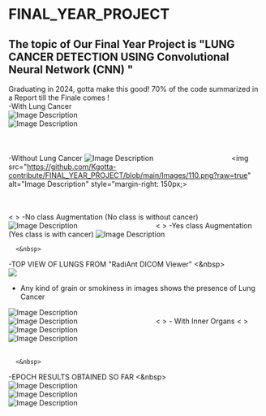 # FINAL_YEAR_PROJECT
## The topic of Our Final Year Project is "LUNG CANCER DETECTION USING Convolutional Neural Network (CNN) "
Graduating in 2024, gotta make this good! 70% of the code summarized in a Report till the Finale comes !
<br>
  -With Lung Cancer<br>
<img src="https://github.com/Kgotta-contribute/FINAL_YEAR_PROJECT/blob/main/Images/cropped_130.png?raw=true" alt="Image Description" style="margin-right: 150px;" >
  <img src="https://github.com/Kgotta-contribute/FINAL_YEAR_PROJECT/blob/main/Images/130.png?raw=true" alt="Image Description" style="margin-right: 150px;"><br><br>
 <br>   
-Without Lung Cancer
<img src="https://github.com/Kgotta-contribute/FINAL_YEAR_PROJECT/blob/main/Images/116.png?raw=true" alt="Image Description" style="margin-right: 150px;" >
  <img src="https://github.com/Kgotta-contribute/FINAL_YEAR_PROJECT/blob/main/Images/110.png?raw=true" alt="Image Description" style="margin-right: 150px;>
<br><br>

<br>
      <&nbsp>
  -No class Augmentation (No class is without cancer)
<img src="https://raw.githubusercontent.com/Kgotta-contribute/FINAL_YEAR_PROJECT/9ed3017973b20d5f0fa6df1fb6e38c7514088035/Images/No_AUG.png" alt="Image Description" style="margin-right: 150px;">
    <&nbsp>
-Yes class Augmentation (Yes class is with cancer)
<img src="https://raw.githubusercontent.com/Kgotta-contribute/FINAL_YEAR_PROJECT/9ed3017973b20d5f0fa6df1fb6e38c7514088035/Images/YES_AUG.jpg" alt="Image Description" style="margin-right: 150px;">
<br>

      <&nbsp>
  -TOP VIEW OF LUNGS FROM "RadiAnt DICOM Viewer"
            <&nbsp>
<img src="https://raw.githubusercontent.com/Kgotta-contribute/FINAL_YEAR_PROJECT/9ed3017973b20d5f0fa6df1fb6e38c7514088035/Images/Screenshot%20(182).png" style="margin-right: 150px;">
  - Any kind of grain or smokiness in images shows the presence of Lung Cancer
  <img src="https://raw.githubusercontent.com/Kgotta-contribute/FINAL_YEAR_PROJECT/9ed3017973b20d5f0fa6df1fb6e38c7514088035/Images/Screenshot%20(183).png" alt="Image Description" style="margin-right: 150px;">
  
<img src="https://raw.githubusercontent.com/Kgotta-contribute/FINAL_YEAR_PROJECT/9ed3017973b20d5f0fa6df1fb6e38c7514088035/Images/Screenshot%20(184).png" alt="Image Description" style="margin-right: 150px;">
    <&nbsp>
  - With Inner Organs
          <&nbsp>
  <img src="https://raw.githubusercontent.com/Kgotta-contribute/FINAL_YEAR_PROJECT/9ed3017973b20d5f0fa6df1fb6e38c7514088035/Images/Screenshot%20(185).png" alt="Image Description" style="margin-right: 150px;">
  <img src="https://raw.githubusercontent.com/Kgotta-contribute/FINAL_YEAR_PROJECT/9ed3017973b20d5f0fa6df1fb6e38c7514088035/Images/Screenshot%20(186).png" alt="Image Description" style="margin-right: 150px;">
<br>

<br>

      <&nbsp>
  -EPOCH RESULTS OBTAINED SO FAR
            <&nbsp>
<img src="https://raw.githubusercontent.com/Kgotta-contribute/FINAL_YEAR_PROJECT/9ed3017973b20d5f0fa6df1fb6e38c7514088035/Images/EPOCH.png" alt="Image Description" style="margin-right: 150px;">
  <img src="https://raw.githubusercontent.com/Kgotta-contribute/FINAL_YEAR_PROJECT/9ed3017973b20d5f0fa6df1fb6e38c7514088035/Images/EPOCH2.png" alt="Image Description" style="margin-right: 150px;">
<img src="https://raw.githubusercontent.com/Kgotta-contribute/FINAL_YEAR_PROJECT/9ed3017973b20d5f0fa6df1fb6e38c7514088035/Images/EPOCH_res.png" alt="Image Description" style="margin-right: 150px;">

<br>

